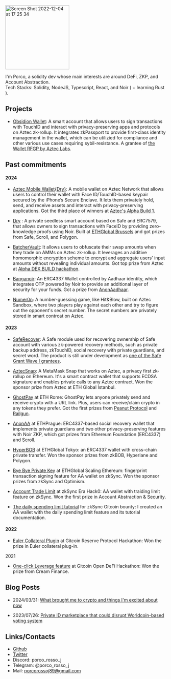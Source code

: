 <img width="200" alt="Screen Shot 2022-12-04 at 17 25 34" src="https://user-images.githubusercontent.com/88586592/233834908-dea251cc-72a9-4cb4-a984-3eb03d160629.png">

I'm Porco, a solidity dev whose main interests are around DeFi, ZKP, and Account Abstraction.  
Tech Stacks: Solidity, NodeJS, Typescript, React, and Noir ( + learning Rust ).

## Projects

- [Obsidion Wallet](https://obsidion.xyz/): A smart account that allows users to sign transactions with TouchID and interact with privacy-preserving apps and protocols on Aztec zk-rollup. It integrates zkPassport to provide first-class identity management in the wallet, which can be utilizied for compliance and other various use cases requiring sybil-resistance. A grantee of [the Wallet RFGP by Aztec Labs](https://forum.aztec.network/t/request-for-grant-proposals-wallets/6136). 

## Past commitments

#### 2024

- [Aztec Mobile Wallet{Dry}](https://github.com/porco-rosso-j/aztec-mobile-wallet-dry): A mobile wallet on Aztec Network that allows users to control their wallet with Face ID/TouchID-based keypair secured by the iPhone’s Secure Enclave. It lets them privately hold, send, and receive assets and interact with privacy-preserving applications. Got the third place of winners at [Aztec's Alpha Build 1](https://aztec.network/blog/shaping-the-future-of-payments-meet-the-winners-of-alpha-build-one).

- [Dry](https://ethglobal.com/showcase/dry-2gcc3) : A private seedless smart account based on Safe and ERC7579, that allows owners to sign transactions with FaceID by providing zero-knowledge proofs using Noir. Built at [ETHGlobal Brussels](https://ethglobal.com/events/brussels) and got prizes from Safe, Scroll, and Polygon.

- [BatcherVault](https://github.com/porco-rosso-j/aztec-dex-build): It allows users to obfuscate their swap amounts when they trade on AMMs on Aztec zk-rollup. It leverages an additive homomorphic encryption scheme to encrypt and aggregate users' input amounts without revealing individual amounts. Got top prize from Aztec at [Alpha DEX BUILD hackathon](https://collective.flashbots.net/t/privacy-focussed-dexs-and-building-it-on-aztec/3225). 

- [Banganoir](https://ethglobal.com/showcase/banganoir-sozqd): An ERC4337 Wallet controlled by Aadhaar identity, which integrates OTP powered by Noir to provide an additional layer of security for your funds. Got a prize from [AnonAadhaar](https://pse.dev/en/projects/anon-aadhaar).

- [Numer0n](https://github.com/porco-rosso-j/aztec-numer0n): A number-guessing game, like Hit&Blow, built on Aztec Sandbox, where two players play against each other and try to figure out the opponent's secret number. The secret numbers are privately stored in smart contrcat on Aztec.

#### 2023

- [SafeRecover](https://github.com/porco-rosso-j/safe-recovery-noir): A Safe module used for recovering ownership of Safe account with various zk-powered recovery methods, such as private backup address, zkTouchID, social recovery with private guardians, and secret word. The product is still under development as [one of the Safe Grant Wave I grantees](https://safe.mirror.xyz/dM9OXAQe_700TbCMqyi7K2facdaLYvfCh3Th1jCb7hg).

- [AztecSnap](https://github.com/porco-rosso-j/aztec-snap): A MetaMask Snap that works on Aztec, a privacy first zk-rollup on Ethereum. It's a smart contract wallet that supports ECDSA signature and enables private calls to any Aztec contract. Won the sponsor prize from Aztec at ETH Global Istanbul.

- [GhostPay](https://github.com/porco-rosso-j/eth-rome-2023) at ETH Rome: GhostPay lets anyone privately send and receive crypto with a URL link. Plus, users can receive/claim crypto in any tokens they prefer. Got the first prizes from [Peanut Protocol](https://peanut.to/) and [Railgun](https://www.railgun.org/).

- [AnonAA](https://github.com/porco-rosso-j/zk-ecdsAA) at ETHPrague: ERC4337-based social recovery wallet that implements private guardians and two other privacy-preserving features with Noir ZKP, which got prizes from Ethereum Foundation (ERC4337) and Scroll.

- [HyperBOB](https://ethglobal.com/showcase/hyperbob-fz6rz) at ETHGlobal Tokyo: an ERC4337 wallet with cross-chain private transfer. Won the sponsor prizes from zkBOB, Hyperlane and Polygon.

- [Bye Bye Private Key](https://ethglobal.com/showcase/bye-bye-private-key-wm3aa) at ETHGlobal Scaling Ethereum: fingerprint transaction signing feature for AA wallet on zkSync. Won the sponsor prizes from zkSync and Optimism.

- [Account Trade Limit](https://app.buidlbox.io/projects/nongaswap) at zkSync Era Hack0: AA wallet with traiding limit feature on zkSync. Won the first prize in Account Abstraction & Security.

- [The daily spending limit tutorial](https://era.zksync.io/docs/dev/tutorials/aa-daily-spend-limit.html) for zkSync Gitcoin bounty: I created an AA wallet with the daily spending limit feature and its tutorial documentation.

#### 2022

- [Euler Collateral Plugin](https://bounties.gitcoin.co/hackathon/reserve-launch/projects/17467/euler-collateral-plugin) at Gitcoin Reserve Protocol Hackathon: Won the prize in Euler collateral plug-in.

2021

- [One-click Leverage feature](https://github.com/OneClickLeverage/Cream-Leverage-Contract) at Gitcoin Open DeFi Hackathon: Won the prize from Cream Finance.

## Blog Posts

- 2024/03/31: [What brought me to crypto and things I'm excited about now](https://mirror.xyz/porco-rosso.eth/ghsq7-AiY_mMJ-tVnWMDMKAc3nByeyfNIHhhOFfUUyQ)

- 2023/07/26: [Private ID marketplace that could disrupt Worldcoin-based voting system](https://mirror.xyz/0x80151bf49E99Ea094C15dF208281C096f02E737C/WHu7CmIBQ7uI9ntNvU4qw56bL5KS4f25WCsjrXkiUNo)

## Links/Contacts

- [Github](https://github.com/porco-rosso-j)
- [Twitter](https://twitter.com/porco_rosso_j)
- Discord: porco_rosso_j
- Telegram: @porco_rosso_j
- Mail: porcorossoj89@gmail.com



